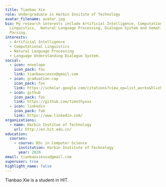 ```yaml
---
title: Tianbao Xie
role: Undergraduate in Harbin Insitute of Technology
avatar_filename: avatar.jpg
bio: My research interests include Artificial Intelligence, Computational
  Linguistics,  Natural Language Processing, Dialogue System and Sematic
  Parsing.
interests:
  - Artificial Intelligence
  - Computational Linguistics
  - Natural Language Processing
  - Language Understanding Dialogue System.
social:
  - icon: envelope
    icon_pack: fas
    link: tianbaoxiexxx@gmail.com
  - icon: graduation-cap
    icon_pack: fas
    link: https://scholar.google.com/citations?view_op=list_works&hl=zh-CN&user=8sdGK_0AAAAJ
  - icon: github
    icon_pack: fas
    link: https://github.com/timothyxxx
  - icon: linkedin
    icon_pack: fab
    link: https://www.linkedin.com/
organizations:
  - name: Harbin Institue of Technology
    url: http://en.hit.edu.cn/
education:
  courses:
    - course: BSc in Computer Science
      institution: Harbin Institute of Technology
      year: 2020
email: tianbaoxiexxx@gmail.com
superuser: true
highlight_name: false
---
```

Tianbao Xie is a student in HIT.